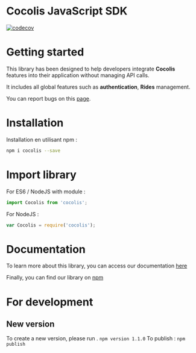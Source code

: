 # Cocolis JavaScript SDK

[![codecov](https://codecov.io/gh/Cocolis-1/cocolis-js/branch/develop/graph/badge.svg?token=zrl7Xa2RNq)](https://codecov.io/gh/Cocolis-1/cocolis-js)

# Getting started

This library has been designed to help developers integrate **Cocolis** features into their application without managing API calls.

It includes all global features such as **authentication**, **Rides** management.

You can report bugs on this [page](https://github.com/Cocolis-1/cocolis-js/issues).

# Installation

Installation en utilisant npm :

```bash
npm i cocolis --save
```

# Import library

For ES6 / NodeJS with module :

```typescript
import Cocolis from 'cocolis';
```

For NodeJS :

```javascript
var Cocolis = require('cocolis');
```

# Documentation

To learn more about this library, you can access our documentation [here](https://doc.cocolis.fr/docs/cocolis-js)

Finally, you can find our library on [npm](https://www.npmjs.com/package/cocolis)

# For development

## New version

To create a new version, please run . `npm version 1.1.0`
To publish : `npm publish`
